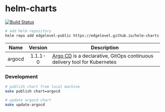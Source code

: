 # helm-charts

[![Build Status][travis-image]][travis-url]

[travis-image]: https://travis-ci.org/edgelevel/helm-charts.svg?branch=master
[travis-url]: https://travis-ci.org/edgelevel/helm-charts

```bash
# add helm repository
helm repo add edgelevel-public https://edgelevel.github.io/helm-charts
```

| Name | Version | Description |
| ---- |:-------:| ----------- |
| argocd | 1.1.1-0 | [Argo CD](https://argoproj.github.io/argo-cd/) is a declarative, GitOps continuous delivery tool for Kubernetes |

### Development

```bash
# publish chart from local machine
make publish chart=argocd

# update argocd chart
make update-argocd
```

